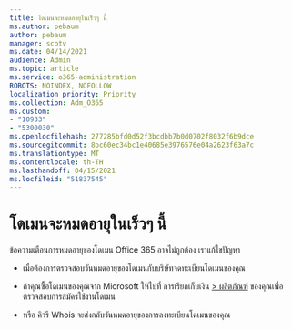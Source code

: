 ```yaml
---
title: โดเมนจะหมดอายุในเร็วๆ นี้
ms.author: pebaum
author: pebaum
manager: scotv
ms.date: 04/14/2021
audience: Admin
ms.topic: article
ms.service: o365-administration
ROBOTS: NOINDEX, NOFOLLOW
localization_priority: Priority
ms.collection: Adm_O365
ms.custom:
- "10933"
- "5300030"
ms.openlocfilehash: 277285bfd0d52f3bcdbb7b0d0702f8032f6b9dce
ms.sourcegitcommit: 8bc60ec34bc1e40685e3976576e04a2623f63a7c
ms.translationtype: MT
ms.contentlocale: th-TH
ms.lasthandoff: 04/15/2021
ms.locfileid: "51837545"
---
```

# <a name="domain-expiring-soon"></a>โดเมนจะหมดอายุในเร็วๆ นี้

ข้อความเตือนการหมดอายุของโดเมน Office 365 อาจไม่ถูกต้อง เราแก้ไขปัญหา

- เมื่อต้องการตรวจสอบวันหมดอายุของโดเมนกับบริษัทจดทะเบียนโดเมนของคุณ

- ถ้าคุณซื้อโดเมนของคุณจาก Microsoft ให้ไปที่ การเรียกเก็บเงิน [> ผลิตภัณฑ์](https://admin.microsoft.com/Adminportal/Home?source=applauncher#/subscriptions) ของคุณเพื่อตรวจสอบการสมัครใช้งานโดเมน

- หรือ คิวรี Whois จะส่งกลับวันหมดอายุของการลงทะเบียนโดเมนของคุณ